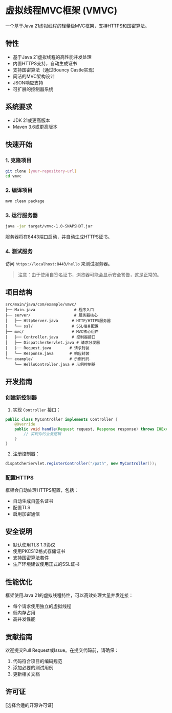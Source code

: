 # 虚拟线程MVC框架 (VMVC)

一个基于Java 21虚拟线程的轻量级MVC框架，支持HTTPS和国密算法。

## 特性

- 基于Java 21虚拟线程的高性能并发处理
- 内置HTTPS支持，自动生成证书
- 支持国密算法（通过Bouncy Castle实现）
- 简洁的MVC架构设计
- JSON响应支持
- 可扩展的控制器系统

## 系统要求

- JDK 21或更高版本
- Maven 3.6或更高版本

## 快速开始

### 1. 克隆项目

```bash
git clone [your-repository-url]
cd vmvc
```

### 2. 编译项目

```bash
mvn clean package
```

### 3. 运行服务器

```bash
java -jar target/vmvc-1.0-SNAPSHOT.jar
```

服务器将在8443端口启动，并自动生成HTTPS证书。

### 4. 测试服务

访问 `https://localhost:8443/hello` 来测试服务器。

> 注意：由于使用自签名证书，浏览器可能会显示安全警告，这是正常的。

## 项目结构

```
src/main/java/com/example/vmvc/
├── Main.java                 # 程序入口
├── server/                   # 服务器核心
│   ├── HttpServer.java      # HTTP/HTTPS服务器
│   └── ssl/                 # SSL相关配置
├── mvc/                     # MVC核心组件
│   ├── Controller.java      # 控制器接口
│   ├── DispatcherServlet.java # 请求分发器
│   ├── Request.java        # 请求封装
│   └── Response.java       # 响应封装
└── example/                # 示例代码
    └── HelloController.java # 示例控制器
```

## 开发指南

### 创建新控制器

1. 实现 `Controller` 接口：

```java
public class MyController implements Controller {
    @Override
    public void handle(Request request, Response response) throws IOException {
        // 实现你的业务逻辑
    }
}
```

2. 注册控制器：

```java
dispatcherServlet.registerController("/path", new MyController());
```

### 配置HTTPS

框架会自动处理HTTPS配置，包括：
- 自动生成自签名证书
- 配置TLS
- 启用加密通信

## 安全说明

- 默认使用TLS 1.3协议
- 使用PKCS12格式存储证书
- 支持国密算法套件
- 生产环境建议使用正式的SSL证书

## 性能优化

框架使用Java 21的虚拟线程特性，可以高效处理大量并发连接：
- 每个请求使用独立的虚拟线程
- 低内存占用
- 高并发性能

## 贡献指南

欢迎提交Pull Request或Issue。在提交代码前，请确保：
1. 代码符合项目的编码规范
2. 添加必要的测试用例
3. 更新相关文档

## 许可证

[选择合适的开源许可证] 